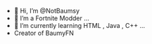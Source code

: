 - 👋 Hi, I’m @NotBaumsy
- 👀 I’m a Fortnite Modder ...
- 🌱 I’m currently learning HTML , Java , C++ ...
- Creator of BaumyFN

